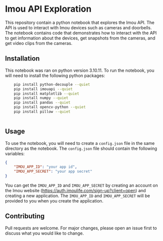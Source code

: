 # Imou API Exploration

This repository contain a python notebook that explores the Imou API. The API is used to interact with Imou devices such as cameras and doorbells. The notebook contains code that demonstrates how to interact with the API to get information about the devices, get snapshots from the cameras, and get video clips from the cameras.

## Installation

This notebook was ran on python version 3.10.11.
To run the notebook, you will need to install the following python packages:
    
```bash
    pip install python-decouple --quiet
    pip install imouapi --quiet
    pip install matplotlib --quiet
    pip install numpy --quiet
    pip install pandas --quiet
    pip install opencv-python --quiet
    pip install pillow --quiet
    
```

## Usage

To use the notebook, you will need to create a `config.json` file in the same directory as the notebook. The `config.json` file should contain the following variables:
    
```json
{
    "IMOU_APP_ID": "your app id",
    "IMOU_APP_SECRET": "your app secret"
}
```

You can get the `IMOU_APP_ID` and `IMOU_APP_SECRET` by creating an account on the Imou website (https://auth.imoulife.com/sign-up?client=open) and creating a new application. The `IMOU_APP_ID` and `IMOU_APP_SECRET` will be provided to you when you create the application.

## Contributing
Pull requests are welcome. For major changes, please open an issue first to discuss what you would like to change.
